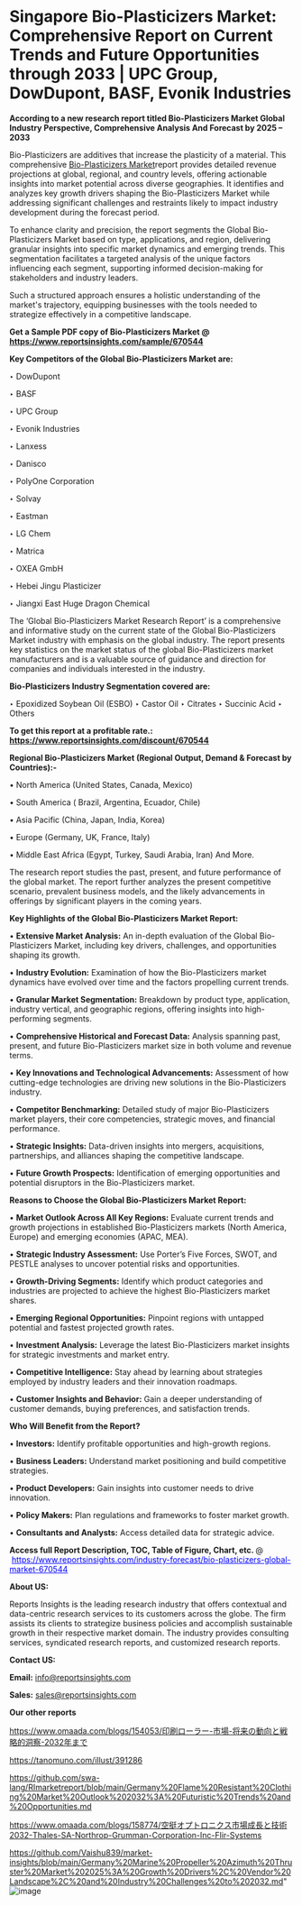 # Singapore Bio-Plasticizers Market: Comprehensive Report on Current Trends and Future Opportunities through 2033 | UPC Group, DowDupont, BASF, Evonik Industries

<strong>According to a new research report titled Bio-Plasticizers Market Global Industry Perspective, Comprehensive Analysis And Forecast by 2025 – 2033</strong>

Bio-Plasticizers are additives that increase the plasticity of a material. This comprehensive <a href=https://www.reportsinsights.com/sample/670544>Bio-Plasticizers Market</a>report provides detailed revenue projections at global, regional, and country levels, offering actionable insights into market potential across diverse geographies. It identifies and analyzes key growth drivers shaping the Bio-Plasticizers Market while addressing significant challenges and restraints likely to impact industry development during the forecast period.

To enhance clarity and precision, the report segments the Global Bio-Plasticizers Market based on type, applications, and region, delivering granular insights into specific market dynamics and emerging trends. This segmentation facilitates a targeted analysis of the unique factors influencing each segment, supporting informed decision-making for stakeholders and industry leaders.

Such a structured approach ensures a holistic understanding of the market's trajectory, equipping businesses with the tools needed to strategize effectively in a competitive landscape.

<strong>Get a Sample PDF copy of Bio-Plasticizers Market </strong><strong>@<a href=https://www.reportsinsights.com/sample/670544 style=color:#0000ff;> https://www.reportsinsights.com/sample/670544</a></strong></font>

<strong>Key Competitors of the Global Bio-Plasticizers Market are:</strong>

‣ DowDupont

‣ BASF

‣ UPC Group

‣ Evonik Industries

‣ Lanxess

‣ Danisco

‣ PolyOne Corporation

‣ Solvay

‣ Eastman

‣ LG Chem

‣ Matrica

‣ OXEA GmbH

‣ Hebei Jingu Plasticizer

‣ Jiangxi East Huge Dragon Chemical

The ‘Global Bio-Plasticizers Market Research Report’ is a comprehensive and informative study on the current state of the Global Bio-Plasticizers Market industry with emphasis on the global industry. The report presents key statistics on the market status of the global Bio-Plasticizers market manufacturers and is a valuable source of guidance and direction for companies and individuals interested in the industry.

<strong>Bio-Plasticizers Industry Segmentation covered are:</strong>

‣ Epoxidized Soybean Oil (ESBO)
‣ Castor Oil
‣ Citrates
‣ Succinic Acid
‣ Others

<strong>To get this report at a profitable rate.: <a href=https://www.reportsinsights.com/discount/670544 style=color:#0000ff;>https://www.reportsinsights.com/discount/670544</a></strong></font>

<strong>Regional Bio-Plasticizers Market (Regional Output, Demand &amp; Forecast by Countries):-</strong>

• North America (United States, Canada, Mexico)

• South America ( Brazil, Argentina, Ecuador, Chile)

• Asia Pacific (China, Japan, India, Korea)

• Europe (Germany, UK, France, Italy)

• Middle East Africa (Egypt, Turkey, Saudi Arabia, Iran) And More.

The research report studies the past, present, and future performance of the global market. The report further analyzes the present competitive scenario, prevalent business models, and the likely advancements in offerings by significant players in the coming years.

<strong>Key Highlights of the Global Bio-Plasticizers Market Report:</strong>

• <strong>Extensive Market Analysis:</strong> An in-depth evaluation of the Global Bio-Plasticizers Market, including key drivers, challenges, and opportunities shaping its growth.

• <strong>Industry Evolution:</strong> Examination of how the Bio-Plasticizers market dynamics have evolved over time and the factors propelling current trends.

• <strong>Granular Market Segmentation:</strong> Breakdown by product type, application, industry vertical, and geographic regions, offering insights into high-performing segments.

• <strong>Comprehensive Historical and Forecast Data:</strong> Analysis spanning past, present, and future Bio-Plasticizers market size in both volume and revenue terms.

• <strong>Key Innovations and Technological Advancements:</strong> Assessment of how cutting-edge technologies are driving new solutions in the Bio-Plasticizers industry.

• <strong>Competitor Benchmarking:</strong> Detailed study of major Bio-Plasticizers market players, their core competencies, strategic moves, and financial performance.

• <strong>Strategic Insights:</strong> Data-driven insights into mergers, acquisitions, partnerships, and alliances shaping the competitive landscape.

• <strong>Future Growth Prospects:</strong> Identification of emerging opportunities and potential disruptors in the Bio-Plasticizers market.

<strong>Reasons to Choose the Global Bio-Plasticizers Market Report:</strong>

• <strong>Market Outlook Across All Key Regions:</strong> Evaluate current trends and growth projections in established Bio-Plasticizers markets (North America, Europe) and emerging economies (APAC, MEA).

• <strong>Strategic Industry Assessment:</strong> Use Porter’s Five Forces, SWOT, and PESTLE analyses to uncover potential risks and opportunities.

• <strong>Growth-Driving Segments:</strong> Identify which product categories and industries are projected to achieve the highest Bio-Plasticizers market shares.

• <strong>Emerging Regional Opportunities:</strong> Pinpoint regions with untapped potential and fastest projected growth rates.

• <strong>Investment Analysis:</strong> Leverage the latest Bio-Plasticizers market insights for strategic investments and market entry.

• <strong>Competitive Intelligence:</strong> Stay ahead by learning about strategies employed by industry leaders and their innovation roadmaps.

• <strong>Customer Insights and Behavior:</strong> Gain a deeper understanding of customer demands, buying preferences, and satisfaction trends.

<strong>Who Will Benefit from the Report?</strong>

• <strong>Investors:</strong> Identify profitable opportunities and high-growth regions.

• <strong>Business Leaders:</strong> Understand market positioning and build competitive strategies.

• <strong>Product Developers:</strong> Gain insights into customer needs to drive innovation.

• <strong>Policy Makers:</strong> Plan regulations and frameworks to foster market growth.

• <strong>Consultants and Analysts:</strong> Access detailed data for strategic advice.
</ul>
<strong>Access full Report Description, TOC, Table of Figure, Chart, etc. </strong>@  <a href=https://www.reportsinsights.com/industry-forecast/bio-plasticizers-global-market-670544 style=color:#0000ff;>https://www.reportsinsights.com/industry-forecast/bio-plasticizers-global-market-670544</a></font>

<strong><strong>About US</strong>:</strong>

Reports Insights is the leading research industry that offers contextual and data-centric research services to its customers across the globe. The firm assists its clients to strategize business policies and accomplish sustainable growth in their respective market domain. The industry provides consulting services, syndicated research reports, and customized research reports.

<strong>Contact US:</strong>

<p class=""""><b>Email:</b> <a href=mailto:info@reportsinsights.com>info@reportsinsights.com</a></p>
<p class=""""><b>Sales:</b> <a href=mailto:sales@reportsinsights.com>sales@reportsinsights.com</a></p>

<strong>Our other reports</strong>

<a href=https://www.omaada.com/blogs/154053/印刷ローラー-市場-将来の動向と戦略的洞察-2032年まで>https://www.omaada.com/blogs/154053/印刷ローラー-市場-将来の動向と戦略的洞察-2032年まで</a>

<a href=https://tanomuno.com/illust/391286>https://tanomuno.com/illust/391286</a>

<a href=https://github.com/swa-lang/RImarketreport/blob/main/Germany%20Flame%20Resistant%20Clothing%20Market%20Outlook%202032%3A%20Futuristic%20Trends%20and%20Opportunities.md>https://github.com/swa-lang/RImarketreport/blob/main/Germany%20Flame%20Resistant%20Clothing%20Market%20Outlook%202032%3A%20Futuristic%20Trends%20and%20Opportunities.md</a>

<a href=https://www.omaada.com/blogs/158774/空挺オプトロニクス市場成長と技術2032-Thales-SA-Northrop-Grumman-Corporation-Inc-Flir-Systems>https://www.omaada.com/blogs/158774/空挺オプトロニクス市場成長と技術2032-Thales-SA-Northrop-Grumman-Corporation-Inc-Flir-Systems</a>

<a href=https://github.com/Vaishu839/market-insights/blob/main/Germany%20Marine%20Propeller%20Azimuth%20Thruster%20Market%202025%3A%20Growth%20Drivers%2C%20Vendor%20Landscape%2C%20and%20Industry%20Challenges%20to%202032.md>https://github.com/Vaishu839/market-insights/blob/main/Germany%20Marine%20Propeller%20Azimuth%20Thruster%20Market%202025%3A%20Growth%20Drivers%2C%20Vendor%20Landscape%2C%20and%20Industry%20Challenges%20to%202032.md</a>"
![image](https://github.com/user-attachments/assets/68f5afe9-1be8-46fa-9ca0-7850808d29f7)
